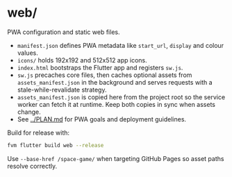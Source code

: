 # web/

PWA configuration and static web files.

- `manifest.json` defines PWA metadata like `start_url`, `display` and colour values.
- `icons/` holds 192x192 and 512x512 app icons.
- `index.html` bootstraps the Flutter app and registers `sw.js`.
- `sw.js` precaches core files, then caches optional assets from
  `assets_manifest.json` in the background and serves requests with a
  stale-while-revalidate strategy.
- `assets_manifest.json` is copied here from the project root so the service
  worker can fetch it at runtime. Keep both copies in sync when assets change.
- See [../PLAN.md](../PLAN.md) for PWA goals and deployment guidelines.

Build for release with:

```sh
fvm flutter build web --release
```

Use `--base-href /space-game/` when targeting GitHub Pages so asset paths
resolve correctly.

